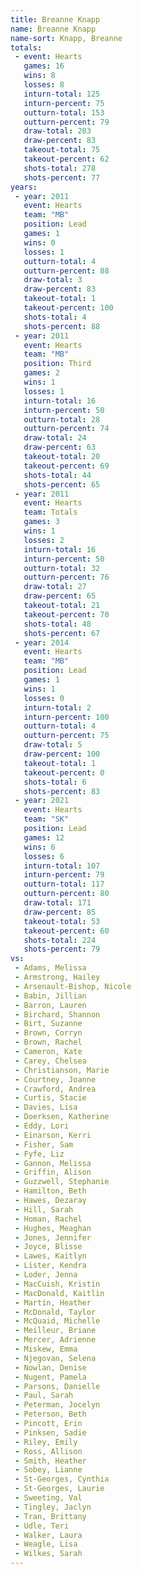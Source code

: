 ```yaml
---
title: Breanne Knapp
name: Breanne Knapp
name-sort: Knapp, Breanne
totals:
 - event: Hearts
   games: 16
   wins: 8
   losses: 8
   inturn-total: 125
   inturn-percent: 75
   outturn-total: 153
   outturn-percent: 79
   draw-total: 203
   draw-percent: 83
   takeout-total: 75
   takeout-percent: 62
   shots-total: 278
   shots-percent: 77
years:
 - year: 2011
   event: Hearts
   team: "MB"
   position: Lead
   games: 1
   wins: 0
   losses: 1
   outturn-total: 4
   outturn-percent: 88
   draw-total: 3
   draw-percent: 83
   takeout-total: 1
   takeout-percent: 100
   shots-total: 4
   shots-percent: 88
 - year: 2011
   event: Hearts
   team: "MB"
   position: Third
   games: 2
   wins: 1
   losses: 1
   inturn-total: 16
   inturn-percent: 50
   outturn-total: 28
   outturn-percent: 74
   draw-total: 24
   draw-percent: 63
   takeout-total: 20
   takeout-percent: 69
   shots-total: 44
   shots-percent: 65
 - year: 2011
   event: Hearts
   team: Totals
   games: 3
   wins: 1
   losses: 2
   inturn-total: 16
   inturn-percent: 50
   outturn-total: 32
   outturn-percent: 76
   draw-total: 27
   draw-percent: 65
   takeout-total: 21
   takeout-percent: 70
   shots-total: 48
   shots-percent: 67
 - year: 2014
   event: Hearts
   team: "MB"
   position: Lead
   games: 1
   wins: 1
   losses: 0
   inturn-total: 2
   inturn-percent: 100
   outturn-total: 4
   outturn-percent: 75
   draw-total: 5
   draw-percent: 100
   takeout-total: 1
   takeout-percent: 0
   shots-total: 6
   shots-percent: 83
 - year: 2021
   event: Hearts
   team: "SK"
   position: Lead
   games: 12
   wins: 6
   losses: 6
   inturn-total: 107
   inturn-percent: 79
   outturn-total: 117
   outturn-percent: 80
   draw-total: 171
   draw-percent: 85
   takeout-total: 53
   takeout-percent: 60
   shots-total: 224
   shots-percent: 79
vs:
 - Adams, Melissa
 - Armstrong, Hailey
 - Arsenault-Bishop, Nicole
 - Babin, Jillian
 - Barron, Lauren
 - Birchard, Shannon
 - Birt, Suzanne
 - Brown, Corryn
 - Brown, Rachel
 - Cameron, Kate
 - Carey, Chelsea
 - Christianson, Marie
 - Courtney, Joanne
 - Crawford, Andrea
 - Curtis, Stacie
 - Davies, Lisa
 - Doerksen, Katherine
 - Eddy, Lori
 - Einarson, Kerri
 - Fisher, Sam
 - Fyfe, Liz
 - Gannon, Melissa
 - Griffin, Alison
 - Guzzwell, Stephanie
 - Hamilton, Beth
 - Hawes, Dezaray
 - Hill, Sarah
 - Homan, Rachel
 - Hughes, Meaghan
 - Jones, Jennifer
 - Joyce, Blisse
 - Lawes, Kaitlyn
 - Lister, Kendra
 - Loder, Jenna
 - MacCuish, Kristin
 - MacDonald, Kaitlin
 - Martin, Heather
 - McDonald, Taylor
 - McQuaid, Michelle
 - Meilleur, Briane
 - Mercer, Adrienne
 - Miskew, Emma
 - Njegovan, Selena
 - Nowlan, Denise
 - Nugent, Pamela
 - Parsons, Danielle
 - Paul, Sarah
 - Peterman, Jocelyn
 - Peterson, Beth
 - Pincott, Erin
 - Pinksen, Sadie
 - Riley, Emily
 - Ross, Allison
 - Smith, Heather
 - Sobey, Lianne
 - St-Georges, Cynthia
 - St-Georges, Laurie
 - Sweeting, Val
 - Tingley, Jaclyn
 - Tran, Brittany
 - Udle, Teri
 - Walker, Laura
 - Weagle, Lisa
 - Wilkes, Sarah
---
```

